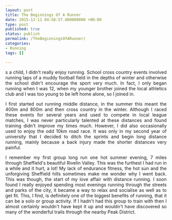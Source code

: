 ```yaml
---
layout: post
title: The Beginnings Of A Runner
date: 2015-12-11 04:58:57.000000000 +00:00
type: post
published: true
status: publish
permalink: /TheBeginningsOfARunner/
categories:
- Running
tags: []

---
```

<p class="western" align="JUSTIFY">s a child, I didn't really enjoy running. School cross country events involved running laps of a muddy football field in the depths of winter and otherwise the school didn't encourage the sport very much. In fact, I only began running when I was 12, when my younger brother joined the local athletics club and I was too young to be left home alone, so I joined in.</p>

<p class="western" align="JUSTIFY">I first started out running middle distance, in the summer this meant the 400m and 800m and then cross country in the winter. Although I raced these events for several years and used to compete in local league matches, I was never particularly talented at these distances and found training didn't improve my times much. However, I did also occasionally used to enjoy the odd 10km road race. It was only in my second year of university that I decided to ditch the sprints and begin long distance running, mainly because a back injury made the shorter distances very painful.</p>

<p class="western" align="JUSTIFY">I remember my first group long run one hot summer evening, 7 miles through Sheffield's beautiful Rivelin Valley. This was the furthest I had run in a while and it hurt, a lot! My lack of endurance fitness, the hot sun and the unforgiving Sheffield hills sometimes make me wonder why I went back. This was though, the start of my love affair with distance running. I soon found I really enjoyed spending most evenings running through the streets and parks of the city, it became a way to relax and socialise as well as to get fit. This, I find, is definitely one of the biggest benefits of running, that it can be a solo or group activity. If I hadn't had this group to train with then I almost certainly wouldn't have kept it up and wouldn't have discovered so many of the wonderful trails through the nearby Peak District.</p>

